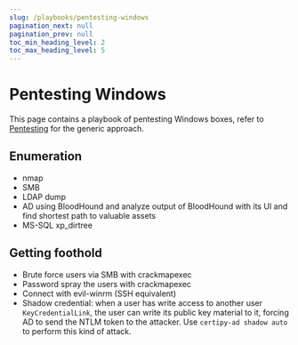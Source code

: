```yaml
---
slug: /playbooks/pentesting-windows
pagination_next: null
pagination_prev: null
toc_min_heading_level: 2
toc_max_heading_level: 5
---
```

# Pentesting Windows

This page contains a playbook of pentesting Windows boxes, refer to [Pentesting](./Pentesting.md) for the generic approach.

## Enumeration

- nmap
- SMB
- LDAP dump
- AD using BloodHound and analyze output of BloodHound with its UI and find shortest path to valuable assets
- MS-SQL xp_dirtree

## Getting foothold

- Brute force users via SMB with crackmapexec
- Password spray the users with crackmapexec
- Connect with evil-winrm (SSH equivalent)
- Shadow credential: when a user has write access to another user `KeyCredentialLink`, the user can write its public key material to it, forcing AD to send the NTLM token to the attacker. Use `certipy-ad shadow auto` to perform this kind of attack.